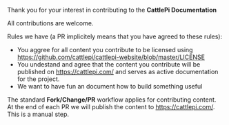 Thank you for your interest in contributing to the **CattlePi Documentation** 

All contributions are welcome.  

Rules we have (a PR implicitely means that you have agreed to these rules): 
 * You aggree for all content you contribute to be licensed using https://github.com/cattlepi/cattlepi-website/blob/master/LICENSE
 * You undestand and agree that the content you contribute will be published on https://cattlepi.com/ and serves as active documentation for the project.
 * We want to have fun an document how to build something useful 

The standard **Fork/Change/PR** workflow applies for contributing content.  
At the end of each PR we will publish the content to https://cattlepi.com/. This is a manual step.
